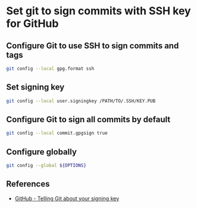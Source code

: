 # Set git to sign commits with SSH key for GitHub

## Configure Git to use SSH to sign commits and tags

```sh
git config --local gpg.format ssh
```

## Set signing key

```sh
git config --local user.signingkey /PATH/TO/.SSH/KEY.PUB
```

## Configure Git to sign all commits by default

```sh
git config --local commit.gpgsign true
```

## Configure globally

```sh
git config --global ${OPTIONS}
```

## References

- [GitHub - Telling Git about your signing key](https://docs.github.com/en/authentication/managing-commit-signature-verification/telling-git-about-your-signing-key)
